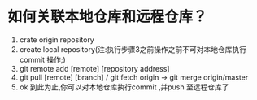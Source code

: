 # 如何关联本地仓库和远程仓库？
1. crate origin repository
2. create local repository(注:执行步骤3之前操作之前不可对本地仓库执行 commit 操作;)
3. git remote add [remote] [repository address]
4. git pull [remote] [branch]
	 / git fetch origin   -> git merge origin/master
5. ok 到此为止,你可以对本地仓库执行commit ,并push 至远程仓库了
